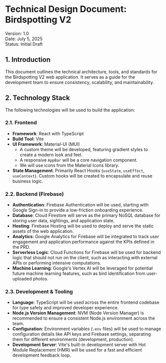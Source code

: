 # **Technical Design Document: Birdspotting V2**

Version: 1.0  
Date: July 5, 2025  
Status: Initial Draft

## **1. Introduction**

This document outlines the technical architecture, tools, and standards for the Birdspotting V2 web application. It serves as a guide for the development team to ensure consistency, scalability, and maintainability.

## **2. Technology Stack**

The following technologies will be used to build the application:

### **2.1. Frontend**

- **Framework**: React with TypeScript
- **Build Tool**: Vite
- **UI Framework**: Material-UI (MUI)
  - A custom theme will be developed, featuring gradient styles to create a modern look and feel.
  - A responsive `AppBar` will be a core navigation component.
  - We will use icons from the Material Icons library.
- **State Management**: Primarily React Hooks (`useState`, `useEffect`, `useContext`). Custom hooks will be created to encapsulate and reuse business logic.

### **2.2. Backend (Firebase)**

- **Authentication**: Firebase Authentication will be used, starting with Google Sign-in to provide a low-friction onboarding experience.
- **Database**: Cloud Firestore will serve as the primary NoSQL database for storing user data, sightings, and application state.
- **Hosting**: Firebase Hosting will be used to deploy and serve the static assets of the web application.
- **Analytics**: Google Analytics for Firebase will be integrated to track user engagement and application performance against the KPIs defined in the PRD.
- **Serverless Logic**: Cloud Functions for Firebase will be used for backend logic that should not run on the client, such as interacting with external APIs or performing intensive computations.
- **Machine Learning**: Google's Vertex AI will be leveraged for potential future machine learning features, such as bird identification from user-uploaded photos.

### **2.3. Development & Tooling**

- **Language**: TypeScript will be used across the entire frontend codebase for type safety and improved developer experience.
- **Node.js Version Management**: NVM (Node Version Manager) is recommended to ensure a consistent Node.js environment across the team.
- **Configuration**: Environment variables (`.env` files) will be used to manage configuration details like API keys and Firebase settings, separating them for different environments (development, production).
- **Development Server**: Vite's built-in development server with Hot Module Replacement (HMR) will be used for a fast and efficient development feedback loop.
